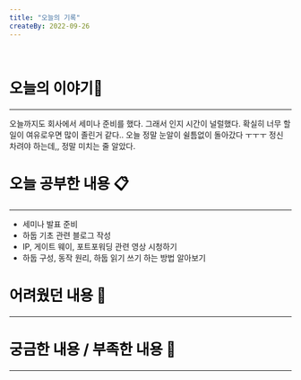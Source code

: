 ```yaml
---
title: "오늘의 기록"
createBy: 2022-09-26
---
```



<br>

<h2 style="font-size:26px; color:black ">오늘의 이야기🧧</h2>

--- 
오늘까지도 회사에서 세미나 준비를 했다. 그래서 인지 시간이 널럴했다. 확실히 너무 할일이 여유로우면 많이 졸린거 같다.. 
오늘 정말 눈알이 쉴틈없이 돌아갔다 ㅜㅜㅜ 정신 차려야 하는데,, 정말 미치는 줄 알았다. 
####  
<h2 style="font-size:26px; color:black ">오늘 공부한 내용 📋</h2>

---
- 세미나 발표 준비
- 하둡 기초 관련 블로그 작성
- IP, 게이트 웨이, 포트포워딩 관련 영상 시청하기
- 하둡 구성, 동작 원리, 하둡 읽기 쓰기 하는 방법 알아보기

<h2 style="font-size:26px; color:black ">어려웠던 내용 🤢</h2>

---


<h2 style="font-size:26px; color:black ">궁금한 내용 / 부족한 내용 🧐</h2>

--- 




